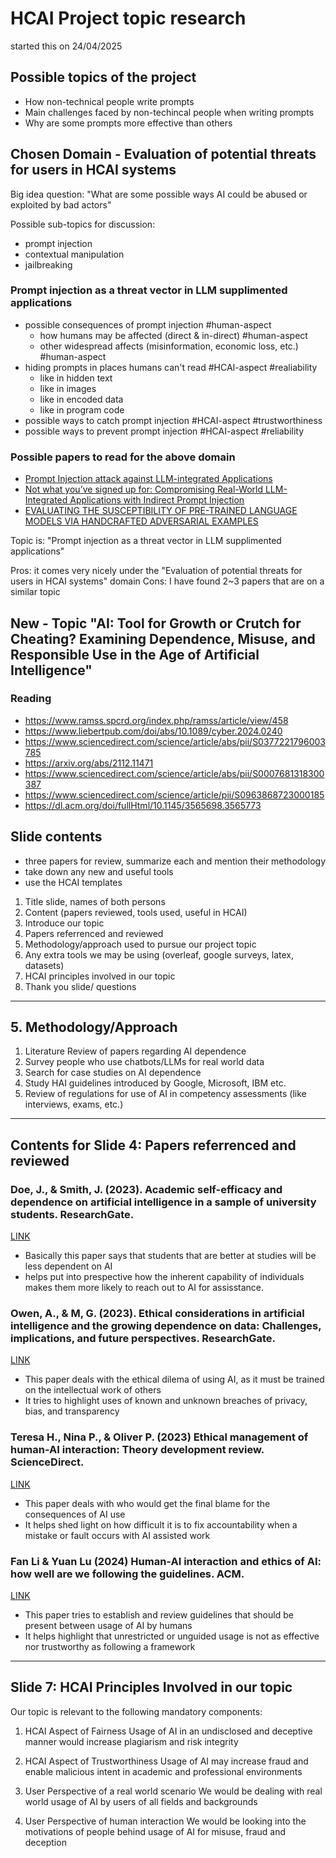 # HCAI Project topic research

started this on 24/04/2025

## Possible topics of the project

- How non-technical people write prompts
- Main challenges faced by non-techincal people when writing prompts
- Why are some prompts more effective than others

## Chosen Domain - Evaluation of potential threats for users in HCAI systems

Big idea question: "What are some possible ways AI could be abused or exploited by bad actors"

Possible sub-topics for discussion:

- prompt injection
- contextual manipulation
- jailbreaking

### Prompt injection as a threat vector in LLM supplimented applications

- possible consequences of prompt injection #human-aspect
    - how humans may be affected (direct & in-direct) #human-aspect
    - other widespread affects (misinformation, economic loss, etc.) #human-aspect
- hiding prompts in places humans can't read #HCAI-aspect #realiability
    - like in hidden text
    - like in images
    - like in encoded data
    - like in program code
- possible ways to catch prompt injection #HCAI-aspect #trustworthiness
- possible ways to prevent prompt injection #HCAI-aspect #reliability

### Possible papers to read for the above domain

- [Prompt Injection attack against LLM-integrated Applications](https://arxiv.org/pdf/2306.05499)
- [Not what you’ve signed up for: Compromising Real-World
LLM-Integrated Applications with Indirect Prompt Injection](https://arxiv.org/pdf/2302.12173)
- [EVALUATING THE SUSCEPTIBILITY OF PRE-TRAINED LANGUAGE MODELS VIA HANDCRAFTED ADVERSARIAL EXAMPLES](https://arxiv.org/pdf/2209.02128)


Topic is: "Prompt injection as a threat vector in LLM supplimented applications"

Pros: it comes very nicely under the "Evaluation of potential threats for users in HCAI systems" domain
Cons: I have found 2~3 papers that are on a similar topic

## New - Topic "AI: Tool for Growth or Crutch for Cheating? Examining Dependence, Misuse, and Responsible Use in the Age of Artificial Intelligence"

### Reading

- https://www.ramss.spcrd.org/index.php/ramss/article/view/458
- https://www.liebertpub.com/doi/abs/10.1089/cyber.2024.0240
- https://www.sciencedirect.com/science/article/abs/pii/S0377221796003785
- https://arxiv.org/abs/2112.11471
- https://www.sciencedirect.com/science/article/abs/pii/S0007681318300387
- https://www.sciencedirect.com/science/article/pii/S0963868723000185
- https://dl.acm.org/doi/fullHtml/10.1145/3565698.3565773

## Slide contents

- three papers for review, summarize each and mention their methodology
- take down any new and useful tools
- use the HCAI templates

1. Title slide, names of both persons
2. Content (papers reviewed, tools used, useful in HCAI)
3. Introduce our topic
4. Papers referrenced and reviewed
5. Methodology/approach used to pursue our project topic
6. Any extra tools we may be using (overleaf, google surveys, latex, datasets)
7. HCAI principles involved in our topic
8. Thank you slide/ questions

---

## 5. Methodology/Approach

1. Literature Review of papers regarding AI dependence 
2. Survey people who use chatbots/LLMs for real world data
3. Search for case studies on AI dependence
4. Study HAI guidelines introduced by Google, Microsoft, IBM etc.
5. Review of regulations for use of AI in competency assessments (like interviews, exams, etc.)

---

## Contents for Slide 4: Papers referrenced and reviewed 

### Doe, J., & Smith, J. (2023). Academic self-efficacy and dependence on artificial intelligence in a sample of university students. ResearchGate.

[LINK](https://www.researchgate.net/publication/389312740_Academic_self-efficacy_and_dependence_on_artificial_intelligence_in_a_sample_of_university_studentsj)

- Basically this paper says that students that are better at studies will be less dependent on AI
- helps put into prespective how the inherent capability of individuals makes them more likely to reach out to AI for assisstance.

### Owen, A., & M, G. (2023). Ethical considerations in artificial intelligence and the growing dependence on data: Challenges, implications, and future perspectives. ResearchGate.

[LINK](https://www.researchgate.net/publication/390128547_Ethical_Considerations_in_Artificial_Intelligence_and_the_Growing_Dependence_on_Data_Challenges_Implications_and_Future_Perspectives)

- This paper deals with the ethical dilema of using AI, as it must be trained on the intellectual work of others
- It tries to highlight uses of known and unknown breaches of privacy, bias, and transparency

### Teresa H., Nina P., & Oliver P. (2023) Ethical management of human-AI interaction: Theory development review. ScienceDirect.

[LINK](https://www.sciencedirect.com/science/article/pii/S0963868723000185)

- This paper deals with who would get the final blame for the consequences of AI use
- It helps shed light on how difficult it is to fix accountability when a mistake or fault occurs with AI assisted work

### Fan Li & Yuan Lu (2024) Human-AI interaction and ethics of AI: how well are we following the guidelines. ACM.

[LINK](https://dl.acm.org/doi/10.1145/3565698.3565773)

- This paper tries to establish and review guidelines that should be present between usage of AI by humans
- It helps highlight that unrestricted or unguided usage is not as effective nor trustworthy as following a framework

--- 

## Slide 7: HCAI Principles Involved in our topic

Our topic is relevant to the following mandatory components:

1. HCAI Aspect of Fairness
    Usage of AI in an undisclosed and deceptive manner would increase plagiarism and risk integrity

2. HCAI Aspect of Trustworthiness
    Usage of AI may increase fraud and enable malicious intent in academic and professional environments

3. User Perspective of a real world scenario
    We would be dealing with real world usage of AI by users of all fields and backgrounds

4. User Perspective of human interaction
    We would be looking into the motivations of people behind usage of AI for misuse, fraud and deception

